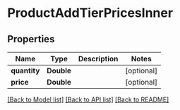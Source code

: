 # ProductAddTierPricesInner

## Properties
Name | Type | Description | Notes
------------ | ------------- | ------------- | -------------
**quantity** | **Double** |  | [optional] 
**price** | **Double** |  | [optional] 

[[Back to Model list]](../README.md#documentation-for-models) [[Back to API list]](../README.md#documentation-for-api-endpoints) [[Back to README]](../README.md)


